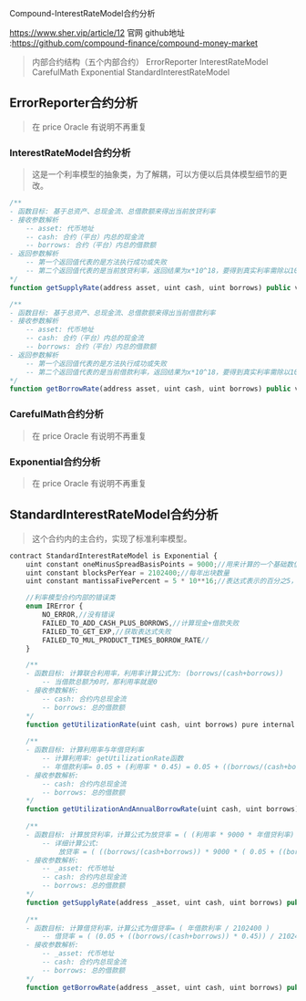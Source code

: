 Compound-InterestRateModel合约分析

https://www.sher.vip/article/12
官网 github地址 :https://github.com/compound-finance/compound-money-market
>内部合约结构（五个内部合约）
ErrorReporter
InterestRateModel
CarefulMath
Exponential
StandardInterestRateModel
>

## ErrorReporter合约分析
>  在 price Oracle 有说明不再重复
 
### InterestRateModel合约分析
> 这是一个利率模型的抽象类，为了解耦，可以方便以后具体模型细节的更改。
```js
/**
- 函数目标: 基于总资产、总现金流、总借款额来得出当前放贷利率
- 接收参数解析
	-- asset: 代币地址
	-- cash: 合约（平台）内总的现金流
	-- borrows: 合约（平台）内总的借款额
- 返回参数解析
	-- 第一个返回值代表的是方法执行成功或失败
	-- 第二个返回值代表的是当前放贷利率，返回结果为x*10^18，要得到真实利率需除以10^18
*/
function getSupplyRate(address asset, uint cash, uint borrows) public view returns (uint, uint);

/**
- 函数目标: 基于总资产、总现金流、总借款额来得出当前借款利率
- 接收参数解析
	-- asset: 代币地址
	-- cash: 合约（平台）内总的现金流
	-- borrows: 合约（平台）内总的借款额
- 返回参数解析
	-- 第一个返回值代表的是方法执行成功或失败
	-- 第二个返回值代表的是当前借款利率，返回结果为x*10^18，要得到真实利率需除以10^18
*/
function getBorrowRate(address asset, uint cash, uint borrows) public view returns (uint, uint);

```

### CarefulMath合约分析
> 在 price Oracle 有说明不再重复


### Exponential合约分析 
> 在 price Oracle 有说明不再重复

## StandardInterestRateModel合约分析
> 这个合约内的主合约，实现了标准利率模型。
```js
contract StandardInterestRateModel is Exponential {
	uint constant oneMinusSpreadBasisPoints = 9000;//用来计算的一个基础数值
    uint constant blocksPerYear = 2102400;//每年出块数量
    uint constant mantissaFivePercent = 5 * 10**16;//表达式表示的百分之5，实际上是0.05 * 10**18

    //利率模型合约内部的错误类
    enum IRError {
        NO_ERROR,//没有错误
        FAILED_TO_ADD_CASH_PLUS_BORROWS,//计算现金+借款失败
        FAILED_TO_GET_EXP,//获取表达式失败
        FAILED_TO_MUL_PRODUCT_TIMES_BORROW_RATE//
    }

    /**
    - 函数目标: 计算联合利用率，利用率计算公式为: (borrows/(cash+borrows))
    	-- 当借款总额为0时，那利用率就是0
    - 接收参数解析:
        -- cash: 合约内总现金流
        -- borrows: 总的借款额
    */
    function getUtilizationRate(uint cash, uint borrows) pure internal returns (IRError, Exp memory)
	
    /**
    - 函数目标: 计算利用率与年借贷利率
    	-- 计算利用率: getUtilizationRate函数
    	-- 年借款利率= 0.05 + (利用率 * 0.45) = 0.05 + ((borrows/(cash+borrows)) * 0.45)
    - 接收参数解析:
        -- cash: 合约内总现金流
        -- borrows: 总的借款额
    */
    function getUtilizationAndAnnualBorrowRate(uint cash, uint borrows) pure internal returns (IRError, Exp memory, Exp memory)
    
    /**
    - 函数目标: 计算放贷利率，计算公式为放贷率 = ( (利用率 * 9000 * 年借贷利率) / (10000 * 2102400) )
    	-- 详细计算公式:
    		放贷率 = ( ((borrows/(cash+borrows)) * 9000 * ( 0.05 + ((borrows/(cash+borrows)) * 0.45))) / (10000 * 2102400) )
    - 接收参数解析:
    	-- _asset: 代币地址
        -- cash: 合约内总现金流
        -- borrows: 总的借款额
    */
    function getSupplyRate(address _asset, uint cash, uint borrows) public view returns (uint, uint)
    
    /**
    - 函数目标: 计算借贷利率，计算公式为借贷率= ( 年借款利率 / 2102400 )
    	-- 借贷率 = ( (0.05 + ((borrows/(cash+borrows)) * 0.45)) / 2102400 )
    - 接收参数解析:
    	-- _asset: 代币地址
        -- cash: 合约内总现金流
        -- borrows: 总的借款额
    */
    function getBorrowRate(address _asset, uint cash, uint borrows) public view returns (uint, uint)

```

